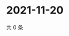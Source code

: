 # 2021-11-20

共 0 条

<!-- BEGIN WEIBO -->
<!-- 最后更新时间 Sat Nov 20 2021 07:14:23 GMT+0800 (China Standard Time) -->

<!-- END WEIBO -->
